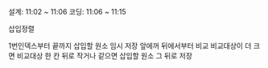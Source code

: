 설계: 11:02 ~ 11:06
코딩: 11:06 ~ 11:15

삽입정렬

1번인덱스부터 끝까지
삽입할 원소 임시 저장
앞에꺼 뒤에서부터 비교
비교대상이 더 크면 비교대상 한 칸 뒤로
작거나 같으면 삽입할 원소 그 뒤로 저장